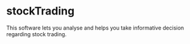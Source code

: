 # stockTrading
This software lets you analyse and helps you take informative decision regarding stock trading.
